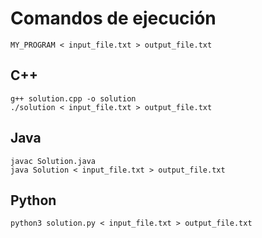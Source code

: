 # Comandos de ejecución


```
MY_PROGRAM < input_file.txt > output_file.txt 
```

## C++

```
g++ solution.cpp -o solution
./solution < input_file.txt > output_file.txt
```

## Java

```
javac Solution.java
java Solution < input_file.txt > output_file.txt
```

## Python

```
python3 solution.py < input_file.txt > output_file.txt
```
